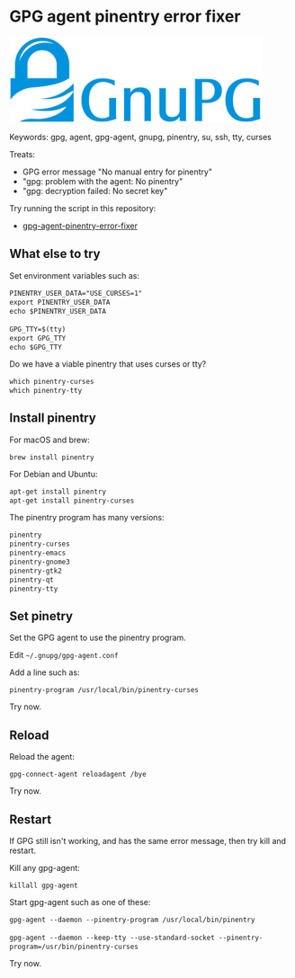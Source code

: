 # GPG agent pinentry error fixer

<img src="README.png" alt="GnuPG" width="450" height="153"/>

Keywords: gpg, agent, gpg-agent, gnupg, pinentry, su, ssh, tty, curses

Treats: 

 * GPG error message "No manual entry for pinentry"
 * "gpg: problem with the agent: No pinentry"
 * "gpg: decryption failed: No secret key"

Try running the script in this repository:

  * [gpg-agent-pinentry-error-fixer](gpg-agent-pinentry-error-fixer)


## What else to try

Set environment variables such as: 

    PINENTRY_USER_DATA="USE_CURSES=1"
    export PINENTRY_USER_DATA
    echo $PINENTRY_USER_DATA
    
    GPG_TTY=$(tty)
    export GPG_TTY
    echo $GPG_TTY
    
Do we have a viable pinentry that uses curses or tty?

    which pinentry-curses
    which pinentry-tty


## Install pinentry

For macOS and brew:

    brew install pinentry

For Debian and Ubuntu:

    apt-get install pinentry
    apt-get install pinentry-curses

The pinentry program has many versions:

    pinentry
    pinentry-curses
    pinentry-emacs
    pinentry-gnome3
    pinentry-gtk2
    pinentry-qt
    pinentry-tty


## Set pinetry

Set the GPG agent to use the pinentry program.

Edit `~/.gnupg/gpg-agent.conf`

Add a line such as:
 
    pinentry-program /usr/local/bin/pinentry-curses

Try now.


## Reload

Reload the agent:

    gpg-connect-agent reloadagent /bye

Try now.


## Restart

If GPG still isn't working, and has the same error message, then try kill and restart.

Kill any gpg-agent:

    killall gpg-agent

Start gpg-agent such as one of these:

    gpg-agent --daemon --pinentry-program /usr/local/bin/pinentry
    
    gpg-agent --daemon --keep-tty --use-standard-socket --pinentry-program=/usr/bin/pinentry-curses

Try now.

